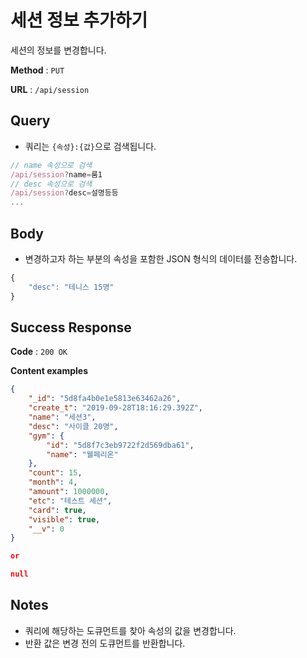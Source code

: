 # 세션 정보 추가하기

세션의 정보를 변경합니다.

**Method** : `PUT`

**URL** : `/api/session`

## Query
* 쿼리는 `{속성}:{값}`으로 검색됩니다.
```javascript
// name 속성으로 검색
/api/session?name=룸1
// desc 속성으로 검색
/api/session?desc=설명등등
...
```

## Body
* 변경하고자 하는 부분의 속성을 포함한 JSON 형식의 데이터를 전송합니다.
```javascript
{
	"desc": "테니스 15명"
}
```

## Success Response

**Code** : `200 OK`

**Content examples**

```json
{
    "_id": "5d8fa4b0e1e5813e63462a26",
    "create_t": "2019-09-28T18:16:29.392Z",
    "name": "세션3",
    "desc": "사이클 20명",
    "gym": {
        "id": "5d8f7c3eb9722f2d569dba61",
        "name": "웰페리온"
    },
    "count": 15,
    "month": 4,
    "amount": 1000000,
    "etc": "테스트 세션",
    "card": true,
    "visible": true,
    "__v": 0
}

or

null
```

## Notes
* 쿼리에 해당하는 도큐먼트를 찾아 속성의 값을 변경합니다.
* 반환 값은 변경 전의 도큐먼트를 반환합니다.